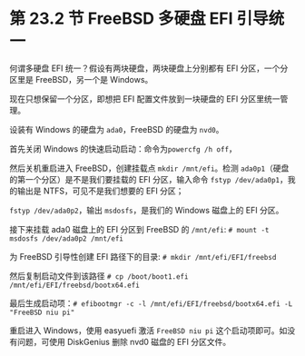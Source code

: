 # 第 23.2 节 FreeBSD 多硬盘 EFI 引导统一

何谓多硬盘 EFI 统一？假设有两块硬盘，两块硬盘上分别都有 EFI 分区，一个分区里是 FreeBSD，另一个是 Windows。

现在只想保留一个分区，即想把 EFI 配置文件放到一块硬盘的 EFI 分区里统一管理。

设装有 Windows 的硬盘为 `ada0`，FreeBSD 的硬盘为 `nvd0`。

首先关闭 Windows 的快速启动启动：命令为`powercfg /h off`，

然后关机重启进入 FreeBSD，创建挂载点 `mkdir /mnt/efi`。检测 `ada0p1`（硬盘的第一个分区）是不是我们要挂载的 EFI 分区，输入命令 `fstyp /dev/ada0p1`，我的输出是 NTFS，可见不是我们想要的 EFI 分区；

`fstyp /dev/ada0p2`，输出 `msdosfs`，是我们的 Windows 磁盘上的 EFI 分区。

接下来挂载 ada0 磁盘上的 EFI 分区到 FreeBSD 的 `/mnt/efi`: `# mount -t msdosfs /dev/ada0p2 /mnt/efi`

为 FreeBSD 引导性创建 EFI 路径下的目录: `# mkdir /mnt/efi/EFI/freebsd`

然后复制启动文件到该路径 `# cp /boot/boot1.efi /mnt/efi/EFI/freebsd/bootx64.efi`

最后生成启动项：`# efibootmgr -c -l /mnt/efi/EFI/freebsd/bootx64.efi -L "FreeBSD niu pi"`

重启进入 Windows，使用 easyuefi 激活 `FreeBSD niu pi` 这个启动项即可。如没有问题，可使用 DiskGenius 删除 nvd0 磁盘的 EFI 分区文件。